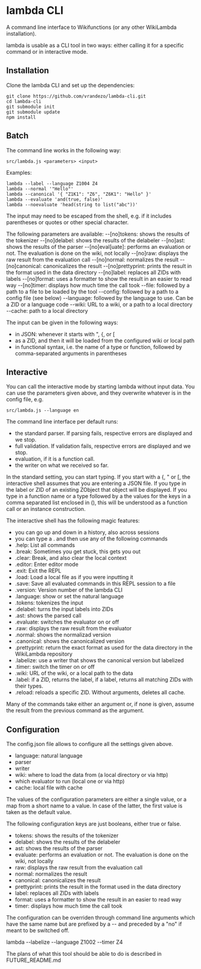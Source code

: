 # lambda CLI

A command line interface to Wikifunctions (or any other WikiLambda
installation).

lambda is usable as a CLI tool in two ways: either calling it for a specific
command or in interactive mode.

## Installation

Clone the lambda CLI and set up the dependencies:
```
git clone https://github.com/vrandezo/lambda-cli.git
cd lambda-cli
git submodule init
git submodule update
npm install
```

## Batch

The command line works in the following way:

```src/lambda.js <parameters> <input>```

Examples:

```
lambda --label --language Z1004 Z4
lambda --normal '"Hello"'
lambda --canonical '{ "Z1K1": "Z6", "Z6K1": "Hello" }'
lambda --evaluate 'and(true, false)'
lambda --noevaluate 'head(string to list("abc"))'
```

The input may need to be escaped from the shell, e.g. if it includes
parentheses or quotes or other special character.

The following parameters are available:
--[no]tokens: shows the results of the tokenizer
--[no]delabel: shows the results of the delabeler
--[no]ast: shows the results of the parser
--[no]eval[uate]: performs an evaluation or not. The evaluation is
  done on the wiki, not locally
--[no]raw: displays the raw result from the evaluation call
--[no]normal: normalizes the result
--[no]canonical: canonicalizes the result
--[no]prettyprint: prints the result in the format used in the data directory
--[no]label: replaces all ZIDs with labels
--[no]format: uses a formatter to show the result in an easier to read way
--[no]timer: displays how much time the call took
--file: followed by a path to a file to be loaded by the tool
--config: followed by a path to a config file (see below)
--language: followed by the language to use. Can be a ZID or a language code
--wiki: URL to a wiki, or a path to a local directory
--cache: path to a local directory

The input can be given in the following ways:
- in JSON: whenever it starts with ", {, or [
- as a ZID, and then it will be loaded from the configured wiki or local path
- in functional syntax, i.e. the name of a type or function, followed by
  comma-separated arguments in parentheses

## Interactive

You can call the interactive mode by starting lambda without input data.
You can use the parameters given above, and they overwrite whatever is in
the config file, e.g.

```src/lambda.js --language en```

The command line interface per default runs:
- the standard parser. If parsing fails, respective errors are displayed and
  we stop.
- full validation. If validation fails, respective errors are displayed and
  we stop.
- evaluation, if it is a function call.
- the writer on what we received so far.

In the standard setting, you can start typing.
If you start with a {, " or [, the interactive shell assumes that you are
entering a JSON file.
If you type in the label or ZID of an existing ZObject that object will be
displayed.
If you type in a function name or a type followed by a the values for the
keys in a comma separated list enclosed in (), this will be understood as
a function call or an instance construction.

The interactive shell has the following magic features:
- you can go up and down in a history, also across sessions
- you can type a . and then use any of the following commands
- .help: List all commands
- .break: Sometimes you get stuck, this gets you out
- .clear: Break, and also clear the local context
- .editor: Enter editor mode
- .exit: Exit the REPL
- .load: Load a local file as if you were inputting it
- .save: Save all evaluated commands in this REPL session to a file
- .version: Version number of the lambda CLI
- .language: show or set the natural language
- .tokens: tokenizes the input
- .delabel: turns the input labels into ZIDs
- .ast: shows the parsed call
- .evaluate: switches the evaluator on or off
- .raw: displays the raw result from the evaluator
- .normal: shows the normalizad version
- .canonical: shows the canonicalized version
- .prettyprint: return the exact format as used for the data directory in
  the WikiLambda repository
- .labelize: use a writer that shows the canonical version but labelized
- .timer: switch the timer on or off
- .wiki: URL of the wiki, or a local path to the data
- .label: if a ZID, returns the label, if a label, returns all matching ZIDs
  with their types.
- .reload: reloads a specific ZID. Without arguments, deletes all cache.

Many of the commands take either an argument or, if none is given, assume
the result from the previous command as the argument.

## Configuration

The config.json file allows to configure all the settings given above.
- language: natural language
- parser
- writer
- wiki: where to load the data from (a local directory or via http)
- which evaluator to run (local one or via http)
- cache: local file with cache

The values of the configuration parameters are either a single value, or a map
from a short name to a value. In case of the latter, the first value is taken
as the default value.

The following configuration keys are just booleans, either true or false.
- tokens: shows the results of the tokenizer
- delabel: shows the results of the delabeler
- ast: shows the results of the parser
- evaluate: performs an evaluation or not. The evaluation is
  done on the wiki, not locally
- raw: displays the raw result from the evaluation call
- normal: normalizes the result
- canonical: canonicalizes the result
- prettyprint: prints the result in the format used in the data directory
- label: replaces all ZIDs with labels
- format: uses a formatter to show the result in an easier to read way
- timer: displays how much time the call took

The configuration can be overriden through command line arguments which have
the same name but are prefixed by a -- and preceded by a "no" if meant
to be switched off.

lambda --labelize --language Z1002 --timer Z4

The plans of what this tool should be able to do is described in
FUTURE_README.md
